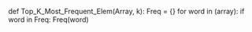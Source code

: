 def Top_K_Most_Frequent_Elem(Array, k):
    Freq = {}
    for word in (array):
        if word in Freq:
            Freq(word)
